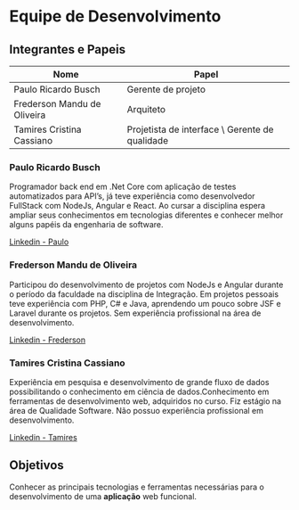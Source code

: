 # Equipe de Desenvolvimento

## Integrantes e Papeis

| Nome | Papel |
| ---  | ----- |
| Paulo Ricardo Busch | Gerente de projeto |
| Frederson Mandu de Oliveira | Arquiteto |
| Tamires Cristina Cassiano | Projetista de interface \ Gerente de qualidade |

### Paulo Ricardo Busch
Programador back end em .Net Core com aplicação de testes automatizados para API’s, já teve experiência como desenvolvedor FullStack com NodeJs, Angular e React. Ao cursar a disciplina espera ampliar seus conhecimentos em tecnologias diferentes e conhecer melhor alguns papéis da engenharia de software.

[Linkedin - Paulo](https://www.linkedin.com/in/paulo-ricardo-busch)


### Frederson Mandu de Oliveira
Participou do desenvolvimento de projetos com NodeJs e Angular durante o período da faculdade na disciplina de Integração. Em projetos pessoais teve experiência com PHP, C# e Java, aprendendo um pouco sobre JSF e Laravel durante os projetos.
Sem experiência profissional na área de desenvolvimento.

[Linkedin - Frederson](https://www.linkedin.com/in/frederson-mandu-de-oliveira-0735a669/)

### Tamires Cristina Cassiano
Experiência em pesquisa e desenvolvimento de grande fluxo de dados possibilitando o conhecimento em ciência de dados.Conhecimento em ferramentas de desenvolvimento web, adquiridos no curso. Fiz estágio na área de Qualidade Software. Não possuo experiência profissional em desenvolvimento. 

[Linkedin - Tamires](https://www.linkedin.com/in/tamires-cassiano-483bab70/)


## Objetivos
Conhecer as principais tecnologias e ferramentas necessárias para o desenvolvimento de uma **aplicação** web funcional.